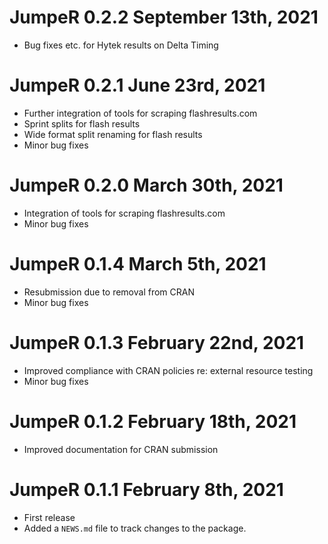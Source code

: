 # JumpeR 0.2.2 September 13th, 2021

* Bug fixes etc. for Hytek results on Delta Timing

# JumpeR 0.2.1 June 23rd, 2021

* Further integration of tools for scraping flashresults.com
* Sprint splits for flash results
* Wide format split renaming for flash results
* Minor bug fixes

# JumpeR 0.2.0 March 30th, 2021

* Integration of tools for scraping flashresults.com
* Minor bug fixes

# JumpeR 0.1.4 March 5th, 2021

* Resubmission due to removal from CRAN
* Minor bug fixes

# JumpeR 0.1.3 February 22nd, 2021

* Improved compliance with CRAN policies re: external resource testing
* Minor bug fixes

# JumpeR 0.1.2 February 18th, 2021

* Improved documentation for CRAN submission

# JumpeR 0.1.1 February 8th, 2021

* First release
* Added a `NEWS.md` file to track changes to the package.
